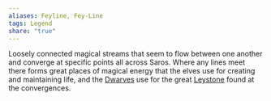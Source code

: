 ```yaml
---
aliases: Feyline, Fey-Line
tags: Legend
share: "true"
---
```


Loosely connected magical streams that seem to flow between one another and converge at specific points all across Saros. Where any lines meet there forms great places of magical energy that the elves use for creating and maintaining life, and the [Dwarves](../../Peoples%20&%20Factions/Dwarven%20Clans/_about_.md) use for the great [Leystone](./Leystone.md) found at the convergences.